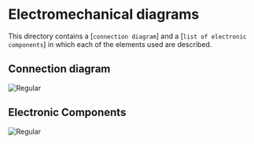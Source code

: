 Electromechanical diagrams
====

This directory contains a [`connection diagram`] and a [`list of electronic components`] in which each of the elements used are described.

## Connection diagram
![Regular](https://github.com/user-attachments/assets/091ac8e0-d706-4cf9-9b85-0debf0793f10)


## Electronic Components
![Regular](https://github.com/user-attachments/assets/6c3eb4e1-c8ef-418d-b13b-b9e2a7ce52c8)


